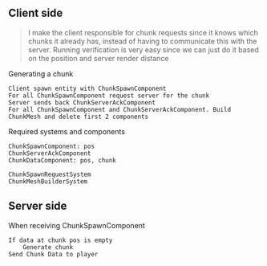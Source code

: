 ## Client side
> I make the client responsible for chunk requests since it knows which chunks it already has, instead of having to communicate this with the server. Running verification is very easy since we can just do it based on the position and server render distance


Generating a chunk
```
Client spawn entity with ChunkSpawnComponent
For all ChunkSpawnComponent request server for the chunk
Server sends back ChunkServerAckComponent
For all ChunkSpawnComponent and ChunkServerAckComponent. Build ChunkMesh and delete first 2 components
```
 Required systems and components
```
ChunkSpawnComponent: pos
ChunkServerAckComponent
ChunkDataComponent: pos, chunk

ChunkSpawnRequestSystem
ChunkMeshBuilderSystem
```

## Server side
When receiving ChunkSpawnComponent
```
If data at chunk pos is empty
    Generate chunk
Send Chunk Data to player
```